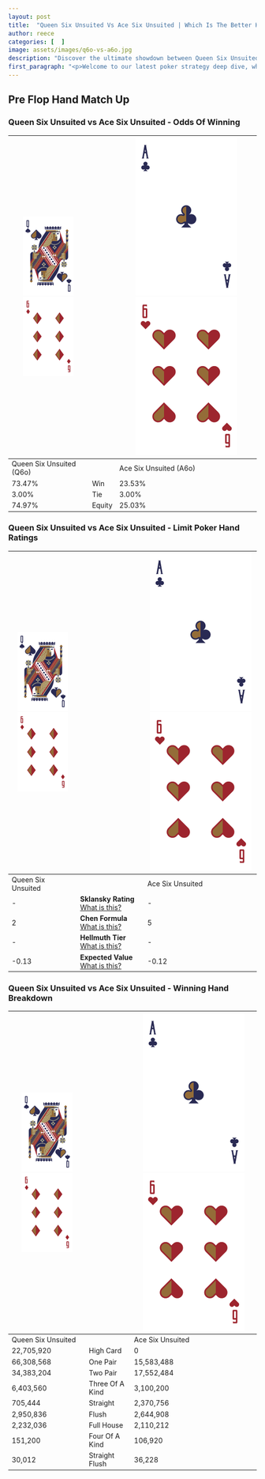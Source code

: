 ```yaml
---
layout: post
title:  "Queen Six Unsuited Vs Ace Six Unsuited | Which Is The Better Hand In Poker? A Complete Guide"
author: reece
categories: [  ]
image: assets/images/q6o-vs-a6o.jpg
description: "Discover the ultimate showdown between Queen Six Unsuited and Ace Six Unsuited in poker! Uncover the odds, strategies, and scenarios where one hand triumphs over the other. Get ready to up your poker game with this thrilling analysis."
first_paragraph: "<p>Welcome to our latest poker strategy deep dive, where we're pitting two distinct hands against each other in a high-stakes showdown: Queen Six Unsuited vs Ace Six Unsuited.</p><p>In the dynamic world of poker, every decision counts, and knowing which hand holds the upper hand is key to your success at the table.</p><p>In this article, we'll dissect these two hands, explore the scenarios where one dominates the other, and equip you with the knowledge to make strategic choices that can tip the odds in your favor.</p><p>Get ready to unravel the intriguing dynamics of these poker hands and elevate your game to new heights.</p>"
---
```




[comment]: # (sp0)

## Pre Flop Hand Match Up

<div class="table hand-ratings" markdown="1"> 



### Queen Six Unsuited vs Ace Six Unsuited - Odds Of Winning


    
| ![image info](assets/images/hand1/Q.png) ![image info](assets/images/hand1/6o.png) |  | ![image info](assets/images/hand2/A.png) ![image info](assets/images/hand2/6o.png) |
| -------- | -------- | -------- |
| Queen Six Unsuited (Q6o) |  | Ace Six Unsuited (A6o) |
| 73.47% | Win | 23.53% |
| 3.00% | Tie | 3.00% |
| 74.97% | Equity | 25.03% |




[comment]: # (sp1)



### Queen Six Unsuited vs Ace Six Unsuited - Limit Poker Hand Ratings


    
| ![image info](assets/images/hand1/Q.png) ![image info](assets/images/hand1/6o.png) |  | ![image info](assets/images/hand2/A.png) ![image info](assets/images/hand2/6o.png) |
| -------- | -------- | -------- |
| Queen Six Unsuited |  | Ace Six Unsuited |
| - | **Sklansky Rating** [What is this?](/sklansky-rating-explained) | - |
| 2 | **Chen Formula** [What is this?](/chen-formula-explained) | 5 |
| - | **Hellmuth Tier** [What is this?](/Hellmuth-tier-explained) | - |
| -0.13 | **Expected Value** [What is this?](/expected-value-explained) | -0.12 |




[comment]: # (sp2)



### Queen Six Unsuited vs Ace Six Unsuited - Winning Hand Breakdown


    
| ![image info](assets/images/hand1/Q.png) ![image info](assets/images/hand1/6o.png) |  | ![image info](assets/images/hand2/A.png) ![image info](assets/images/hand2/6o.png) |
| -------- | -------- | -------- |
| Queen Six Unsuited |  | Ace Six Unsuited |
| 22,705,920 | High Card | 0 |
| 66,308,568 | One Pair | 15,583,488 |
| 34,383,204 | Two Pair | 17,552,484 |
| 6,403,560 | Three Of A Kind | 3,100,200 |
| 705,444 | Straight | 2,370,756 |
| 2,950,836 | Flush | 2,644,908 |
| 2,232,036 | Full House | 2,110,212 |
| 151,200 | Four Of A Kind | 106,920 |
| 30,012 | Straight Flush | 36,228 |




[comment]: # (sp3)



</div>

[comment]: # (sp4)



[comment]: # (sp5)

